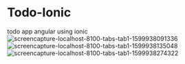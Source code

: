 # Todo-Ionic
todo app angular using ionic
![screencapture-localhost-8100-tabs-tab1-1599938091336](https://user-images.githubusercontent.com/61637107/102154296-a90c9280-3e3e-11eb-82a3-2fce0ffd4b88.png)
![screencapture-localhost-8100-tabs-tab1-1599938135048](https://user-images.githubusercontent.com/61637107/102154330-b9247200-3e3e-11eb-98fc-d13a76a2829e.png)
![screencapture-localhost-8100-tabs-tab1-1599938274322](https://user-images.githubusercontent.com/61637107/102154335-bd508f80-3e3e-11eb-86d6-7dbcb61cfa82.png)
